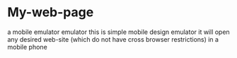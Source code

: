 # My-web-page
a mobile emulator emulator
this is simple mobile design emulator
it will open any desired web-site (which do not have cross browser restrictions) in a mobile phone
